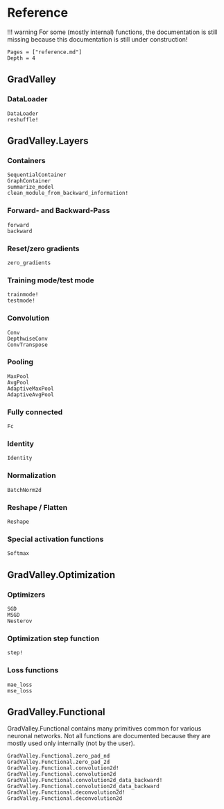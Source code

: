 # Reference

!!! warning
    For some (mostly internal) functions, the documentation is still missing because this documentation is still under construction!

```@contents
Pages = ["reference.md"]
Depth = 4
```

## GradValley

### DataLoader
```@docs
DataLoader
reshuffle!
```

## GradValley.Layers

### Containers
```@docs
SequentialContainer
GraphContainer
summarize_model
clean_module_from_backward_information!
```

### Forward- and Backward-Pass
```@docs
forward
backward
```

### Reset/zero gradients
```@docs
zero_gradients
```

### Training mode/test mode
```@docs
trainmode!
testmode!
```

### Convolution
```@docs
Conv
DepthwiseConv
ConvTranspose
```

### Pooling
```@docs
MaxPool
AvgPool
AdaptiveMaxPool
AdaptiveAvgPool
```

### Fully connected
```@docs
Fc
```

### Identity
```@docs
Identity
```

### Normalization
```@docs
BatchNorm2d
```

### Reshape / Flatten
```@docs
Reshape
```

### Special activation functions
```@docs
Softmax
```

## GradValley.Optimization

### Optimizers
```@docs
SGD
MSGD
Nesterov
```
### Optimization step function
```@docs
step!
```

### Loss functions
```@docs
mae_loss
mse_loss
```

## GradValley.Functional
GradValley.Functional contains many primitives common for various neuronal networks. Not all functions are documented because they are mostly used only internally (not by the user). 

```@docs
GradValley.Functional.zero_pad_nd
GradValley.Functional.zero_pad_2d
GradValley.Functional.convolution2d!
GradValley.Functional.convolution2d
GradValley.Functional.convolution2d_data_backward!
GradValley.Functional.convolution2d_data_backward
GradValley.Functional.deconvolution2d!
GradValley.Functional.deconvolution2d
```